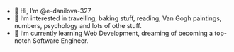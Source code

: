 - 👋 Hi, I’m @e-danilova-327
- 👀 I’m interested in travelling, baking stuff, reading, Van Gogh paintings, numbers, psychology and lots of othe stuff.
- 🌱 I’m currently learning Web Development, dreaming of becoming a top-notch Software Engineer.


<!---
e-danilova-327/e-danilova-327 is a ✨ special ✨ repository because its `README.md` (this file) appears on your GitHub profile.
You can click the Preview link to take a look at your changes.
--->
